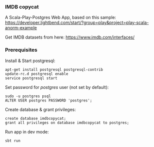 ### IMDB copycat

A Scala-Play-Postgres Web App, based on this sample: https://developer.lightbend.com/start/?group=play&project=play-scala-anorm-example

Get IMDB datasets from here: https://www.imdb.com/interfaces/


### Prerequisites

Install & Start postgresql:
```
apt-get install postgresql postgresql-contrib
update-rc.d postgresql enable
service postgresql start
```

Set password for *postgres* user (not set by default):
```
sudo -u postgres psql
ALTER USER postgres PASSWORD 'postgres';
```

Create database & grant privileges:
```
create database imdbcopycat;
grant all privileges on database imdbcopycat to postgres;
```

Run app in dev mode:
```
sbt run
```


